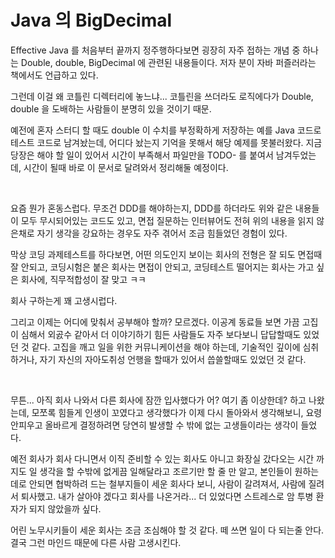 # Java 의 BigDecimal

Effective Java 를 처음부터 끝까지 정주행하다보면 굉장히 자주 접하는 개념 중 하나는 Double, double, BigDecimal 에 관련된 내용들이다. 저자 분이 자바 퍼즐러라는 책에서도 언급하고 있다.<br>

그런데 이걸 왜 코틀린 디렉터리에 놓느냐... 코틀린을 쓰더라도 로직에다가 Double, double 을 도배하는 사람들이 분명히 있을 것이기 때문.<br>

예전에 혼자 스터디 할 때도 double 이 수치를 부정확하게 저장하는 예를 Java 코드로 테스트 코드로 남겨놨는데, 어디다 놨는지 기억을 못해서 해당 예제를 못불러왔다. 지금 당장은 해야 할 일이 있어서 시간이 부족해서 파일만을 TODO- 를 붙여서 남겨두었는데, 시간이 될때 바로 이 문서로 달려와서 정리해둘 예정이다.<BR>

<BR>

요즘 뭔가 혼동스럽다. 무조건 DDD를 해야하는지, DDD를 하더라도 위와 같은 내용들이 모두 무시되어있는 코드도 있고, 면접 질문하는 인터뷰어도 전혀 위의 내용을 읽지 않은채로 자기 생각을 강요하는 경우도 자주 겪어서 조금 힘들었던 경험이 있다. <BR>

막상 코딩 과제테스트를 하다보면, 어떤 의도인지 보이는 회사의 전형은 잘 되도 면접때 잘 안되고, 코딩시험은 붙은 회사는 면접이 안되고, 코딩테스트 떨어지는 회사는 가고 싶은 회사에, 직무적합성이 잘 맞고 ㅋㅋ<Br>

회사 구하는게 꽤 고생시럽다.<BR>

그리고 이제는 어디에 맞춰서 공부해야 할까? 모르겠다. 이공계 동료들 보면 가끔 고집이 심해서 외곬수 같아서 더 이야기하기 힘든 사람들도 자주 보다보니 답답할때도 있었던 것 같다. 고집을 깨고 일을 위한 커뮤니케이션을 해야 하는데, 기술적인 깊이에 심취하거나, 자기 자신의 자아도취성 언행을 할때가 있어서 씁쓸할때도 있었던 것 같다.<BR>

<BR>

무튼... 아직 회사 나와서 다른 회사에 잠깐 입사했다가 어? 여기 좀 이상한데? 하고 나왔는데, 모쪼록 힘들게 인생이 꼬였다고 생각했다가 이제 다시 돌아와서 생각해보니, 요령 안피우고 올바르게 결정하려면 당연히 발생할 수 밖에 없는 고생들이라는 생각이 들었다. <BR>

예전 회사가 회사 다니면서 이직 준비할 수 있는 회사도 아니고 화장실 갔다오는 시간 까지도 일 생각을 할 수밖에 없게끔 일해달라고 조르기만 할 줄 만 알고, 본인들이 원하는 데로 안되면 협박하려 드는 철부지들이 세운 회사다 보니, 사람이 갈려져서, 사람에 질려서 퇴사했고. 내가 살아야 겠다고 회사를 나온거라... 더 있었다면 스트레스로 암 투병 환자가 되지 않았을까 싶다.<BR>

어린 노무시키들이 세운 회사는 조금 조심해야 할 것 같다. 떼 쓰면 일이 다 되는줄 안다. 결국 그런 마인드 때문에 다른 사람 고생시킨다.

<BR>


